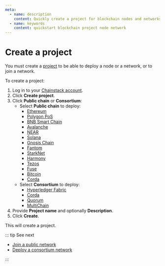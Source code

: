 ```yaml
---
meta:
  - name: description
    content: Quickly create a project for blockchain nodes and networks on the Chainstack managed blockchain services.
  - name: keywords
    content: quickstart blockchain project node network
---
```


# Create a project

You must create a [project](/glossary/project) to be able to deploy a node or a network, or to join a network.

To create a project:

1. Log in to your <a href="https://console.chainstack.com/" target="_blank">Chainstack account</a>.
1. Click **Create project**.
1. Click **Public chain** or **Consortium**:
   * Select **Public chain** to deploy:
     * [Ethereum](/blockchains/ethereum)
     * [Polygon PoS](/blockchains/polygon)
     * [BNB Smart Chain](/blockchains/bsc)
     * [Avalanche](/blockchains/avalanche)
     * [NEAR](/blockchains/near)
     * [Solana](/blockchains/solana)
     * [Gnosis Chain](/blockchains/gnosis)
     * [Fantom](/blockchains/fantom)
     * [StarkNet](/blockchains/starknet)
     * [Harmony](/blockchains/harmony)
     * [Tezos](/blockchains/tezos)
     * [Fuse](/blockchains/fuse)
     * [Bitcoin](/blockchains/bitcoin)
     * [Corda](/blockchains/corda)
   * Select **Consortium** to deploy:
     * [Hyperledger Fabric](/blockchains/fabric)
     * [Corda](/blockchains/corda)
     * [Quorum](/blockchains/quorum)
     * [MultiChain](/blockchains/multichain)
1. Provide **Project name** and optionally **Description**.
1. Click **Create**.

This will create a project.

::: tip See next

* [Join a public network](/platform/join-a-public-network)
* [Deploy a consortium network](/platform/deploy-a-consortium-network)

:::
